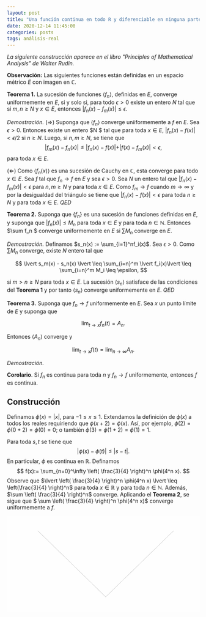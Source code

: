 ```yaml
---
layout: post
title: "Una función continua en todo R y diferenciable en ninguna parte"
date: 2020-12-14 11:45:00
categories: posts
tags: análisis-real
---
```


*La siguiente construcción aparece en el libro "Principles of Mathematical Analysis" de Walter Rudin.*

**Observación:** Las siguientes funciones están definidas en un espacio métrico $E$ con imagen en $\mathbb{C}$.

**Teorema 1.** La sucesión de funciones $\langle f_n\rangle$, definidas en $E$, converge uniformemente en $E$, si y solo si, para todo $\epsilon > 0$ existe un entero $N$ tal que si $m, n \geq N$ y $x\in E$, entonces $\lvert f_n(x) - f_m(x)\lvert \leq \epsilon$.

*Demostración.* $(\Rightarrow)$ Suponga que $\langle f_n \rangle$ converge uniiformemente a $f$ en $E$. Sea $\epsilon > 0$. Entonces existe un entero $N $ tal que para toda $x \in E$,  $\lvert f_n(x) - f(x) \lvert < \epsilon/2$ si $n \geq N$. Luego, si $n, m \geq N$, se tiene que 
$$
\lvert f_m(x) - f_n(x) \lvert \leq \lvert f_n(x) - f(x)\lvert + \lvert f(x) - f_m(x)\lvert < \epsilon,
$$
para toda $x \in E$.

$(\Leftarrow)$ Como $\langle f_n(x) \rangle$ es una sucesión de Cauchy en $\mathbb{C}$, esta converge para todo $x \in E$. Sea $f$ tal que $f_n \rightarrow f$ en $E$ y sea $\epsilon > 0$. Sea $N$ un entero tal que $\lvert f_n(x) - f_m(x) \lvert < \epsilon$ para $n, m \geq N$ y para toda $x \in E$. Como $f_m \to f$ cuando $m \to \infty$ y por la desigualdad del triángulo se tiene que $\lvert f_n(x) - f(x) \lvert < \epsilon$ para toda $n \geq N$ y para toda $x \in E$. *QED*



**Teorema 2.** Suponga que $\{f_n\}$ es una sucesión de funciones definidas en $E$, y suponga que $\lvert f_n(x) \lvert \leq M_n$ para toda $x\in E$ y para toda $n\in \mathbb{N}$. Entonces $\sum f_n $ converge uniformemente en $E$ si $\sum M_n$ converge en $E$. 

*Demostración.* Definamos $s_n(x) := \sum_{i=1}^nf_i(x)$. Sea $\epsilon > 0$. Como $\sum M_n$ converge, existe $N$ entero tal que 


$$
\lvert s_m(x) - s_n(x) \lvert \leq \sum_{i=n}^m \lvert f_i(x)\lvert \leq \sum_{i=n}^m M_i \leq \epsilon,
$$


si $m > n \geq N$ para toda $x \in E$. La sucesión $\langle s_n\rangle$ satisface de las condiciones del **Teorema 1** y por tanto $\langle s_n \rangle$ converge uniformemente en $E$. *QED*

 **Teorema 3.** Suponga que $f_n \to f$ uniformemente en $E$. Sea $x$ un punto límite de $E$ y suponga que 


$$
\lim_{t \to x} f_n(t) = A_n.
$$


Entonces $\langle A_n \rangle$ converge y 


$$
\lim_{t \to x}f(t) = \lim_{n \to \infty} A_n.
$$


*Demostración.* 





**Corolario**. Si $f_n$ es continua para toda $n$ y $f_n \to f$ uniformemente, entonces $f$ es continua.



## Construcción

Definamos $\phi(x) = \lvert x \lvert$, para $-1 \leq x \leq 1$. Extendamos la definición de $\phi(x)$ a todos los reales requiriendo que $\phi(x + 2) = \phi(x)$. Así, por ejemplo, $\phi(2) = \phi(0 + 2) = \phi(0) = 0$; o también $\phi(3) = \phi(1 + 2) = \phi(1) = 1$.

Para toda $s, t$ se tiene que 
$$
\lvert \phi(s) - \phi(t) \lvert \leq \lvert s - t\lvert. 
$$
En particular, $\phi$ es continua en $\mathbb{R}$. Definamos 
$$
f(x):= \sum_{n=0}^\infty \left( \frac{3}{4} \right)^n \phi(4^n x).
$$
Observe que $\lvert \left( \frac{3}{4} \right)^n \phi(4^n x) \lvert  \leq \left(\frac{3}{4} \right)^n$ para toda $x \in \mathbb{R}$ y para toda $n \in \mathbb{N}$. Además, $\sum \left( \frac{3}{4} \right)^n$ converge. Aplicando el **Teorema 2**, se sigue que $ \sum \left( \frac{3}{4} \right)^n \phi(4^n x)$ converge uniformemente a $f$.



![](/assets/images/wr-connodif.gif)

